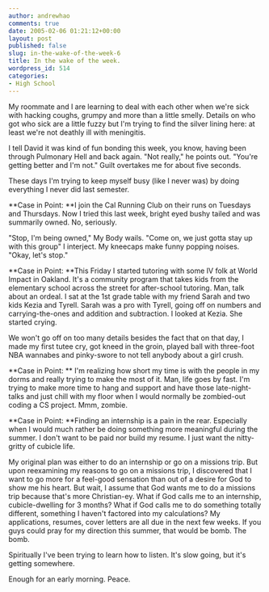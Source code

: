 ```yaml
---
author: andrewhao
comments: true
date: 2005-02-06 01:21:12+00:00
layout: post
published: false
slug: in-the-wake-of-the-week-6
title: In the wake of the week.
wordpress_id: 514
categories:
- High School
---
```


My roommate and I are learning to deal with each other when we're sick with hacking coughs, grumpy and more than a little smelly. Details on who got who sick are a little fuzzy but I'm trying to find the silver lining here: at least we're not deathly ill with meningitis.

I tell David it was kind of fun bonding this week, you know, having been through Pulmonary Hell and back again. "Not really," he points out. "You're getting better and I'm not." Guilt overtakes me for about five seconds.

These days I'm trying to keep myself busy (like I never was) by doing everything I never did last semester.

**Case in Point: **I join the Cal Running Club on their runs on Tuesdays and Thursdays. Now I tried this last week, bright eyed bushy tailed and was summarily owned. No, seriously.

"Stop, I'm being owned," My Body wails.
"Come on, we just gotta stay up with this group" I interject.
My kneecaps make funny popping noises.
"Okay, let's stop."

**Case in Point: **This Friday I started tutoring with some IV folk at World Impact in Oakland. It's a community program that takes kids from the elementary school across the street for after-school tutoring. Man, talk about an ordeal. I sat at the 1st grade table with my friend Sarah and two kids Kezia and Tyrell. Sarah was a pro with Tyrell, going off on numbers and carrying-the-ones and addition and subtraction. I looked at Kezia. She started crying.

We won't go off on too many details besides the fact that on that day, I made my first tutee cry, got kneed in the groin, played ball with three-foot NBA wannabes and pinky-swore to not tell anybody about a girl crush.

**Case in Point: ** I'm realizing how short my time is with the people in my dorms and really trying to make the most of it. Man, life goes by fast. I'm trying to make more time to hang and support and have those late-night-talks and just chill with my floor when I would normally be zombied-out coding a CS project. Mmm, zombie.

**Case in Point: **Finding an internship is a pain in the rear. Especially when I would much rather be doing something more meaningful during the summer. I don't want to be paid nor build my resume. I just want the nitty-gritty of cubicle life.

My original plan was either to do an internship or go on a missions trip. But upon reexamining my reasons to go on a missions trip, I discovered that I want to go more for a feel-good sensation than out of a desire for God to show me his heart. But wait, I assume that God wants me to do a missions trip because that's more Christian-ey. What if God calls me to an internship, cubicle-dwelling for 3 months? What if God calls me to do something totally different, something I haven't factored into my calculations? My applications, resumes, cover letters are all due in the next few weeks. If you guys could pray for my direction this summer, that would be bomb. The bomb.

Spiritually I've been trying to learn how to listen. It's slow going, but it's getting somewhere.

Enough for an early morning. Peace.

